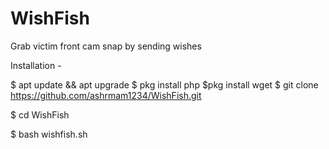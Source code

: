 # WishFish
Grab victim front cam snap by sending wishes

Installation -

$ apt update && apt upgrade
$ pkg install php
$pkg install wget
$ git clone https://github.com/ashrmam1234/WishFish.git

$ cd WishFish

$ bash wishfish.sh

